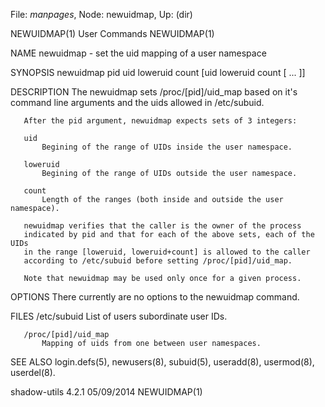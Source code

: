File: *manpages*,  Node: newuidmap,  Up: (dir)

NEWUIDMAP(1)                     User Commands                    NEWUIDMAP(1)



NAME
       newuidmap - set the uid mapping of a user namespace

SYNOPSIS
       newuidmap pid uid loweruid count [uid loweruid count [ ... ]]

DESCRIPTION
       The newuidmap sets /proc/[pid]/uid_map based on it's command line
       arguments and the uids allowed in /etc/subuid.

       After the pid argument, newuidmap expects sets of 3 integers:

       uid
           Begining of the range of UIDs inside the user namespace.

       loweruid
           Begining of the range of UIDs outside the user namespace.

       count
           Length of the ranges (both inside and outside the user namespace).

       newuidmap verifies that the caller is the owner of the process
       indicated by pid and that for each of the above sets, each of the UIDs
       in the range [loweruid, loweruid+count] is allowed to the caller
       according to /etc/subuid before setting /proc/[pid]/uid_map.

       Note that newuidmap may be used only once for a given process.

OPTIONS
       There currently are no options to the newuidmap command.

FILES
       /etc/subuid
           List of users subordinate user IDs.

       /proc/[pid]/uid_map
           Mapping of uids from one between user namespaces.

SEE ALSO
       login.defs(5), newusers(8), subuid(5), useradd(8), usermod(8),
       userdel(8).



shadow-utils 4.2.1                05/09/2014                      NEWUIDMAP(1)
